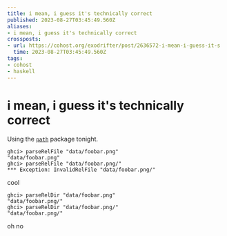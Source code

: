 ```yaml
---
title: i mean, i guess it's technically correct
published: 2023-08-27T03:45:49.560Z
aliases:
- i mean, i guess it's technically correct
crossposts:
- url: https://cohost.org/exodrifter/post/2636572-i-mean-i-guess-it-s
  time: 2023-08-27T03:45:49.560Z
tags:
- cohost
- haskell
---
```


# i mean, i guess it's technically correct

Using the [`path`](https://hackage.haskell.org/package/path) package tonight.

```
ghci> parseRelFile "data/foobar.png"
"data/foobar.png"
ghci> parseRelFile "data/foobar.png/"
*** Exception: InvalidRelFile "data/foobar.png/"
```

cool

```
ghci> parseRelDir "data/foobar.png"
"data/foobar.png/"
ghci> parseRelDir "data/foobar.png/"
"data/foobar.png/"
```

oh no
